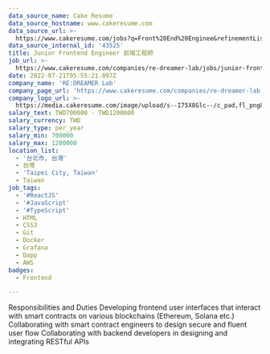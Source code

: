 ```yaml
---
data_source_name: Cake Resume
data_source_hostname: www.cakeresume.com
data_source_url: >-
  https://www.cakeresume.com/jobs?q=Front%20End%20Enginee&refinementList[lang_name][0]=E[…]tech_front-end-development&range[salary_range][min]=1000000
data_source_internal_id: '43525'
title: Junior Frontend Engineer 前端工程師
job_url: >-
  https://www.cakeresume.com/companies/re-dreamer-lab/jobs/junior-frontend-engineer-e6c4c3
date: 2022-07-21T05:55:21.097Z
company_name: 'RE:DREAMER Lab'
company_page_url: 'https://www.cakeresume.com/companies/re-dreamer-lab'
company_logo_url: >-
  https://media.cakeresume.com/image/upload/s--I75X8Glc--/c_pad,fl_png8,h_200,w_200/v1648442125/wddyenqdl5jhgegbccxi.png
salary_text: TWD700000 - TWD1200000
salary_currency: TWD
salary_type: per_year
salary_min: 700000
salary_max: 1200000
location_list:
  - '台北市, 台灣'
  - 台灣
  - 'Taipei City, Taiwan'
  - Taiwan
job_tags:
  - '#ReactJS'
  - '#JavaScript'
  - '#TypeScript'
  - HTML
  - CSS3
  - Git
  - Docker
  - Grafana
  - Dapp
  - AWS
badges:
  - Frontend

---
```


Responsibilities and Duties Developing frontend user interfaces that interact with smart contracts on various blockchains (Ethereum, Solana etc.) Collaborating with smart contract engineers to design secure and fluent user flow Collaborating with backend developers in designing and integrating RESTful APIs